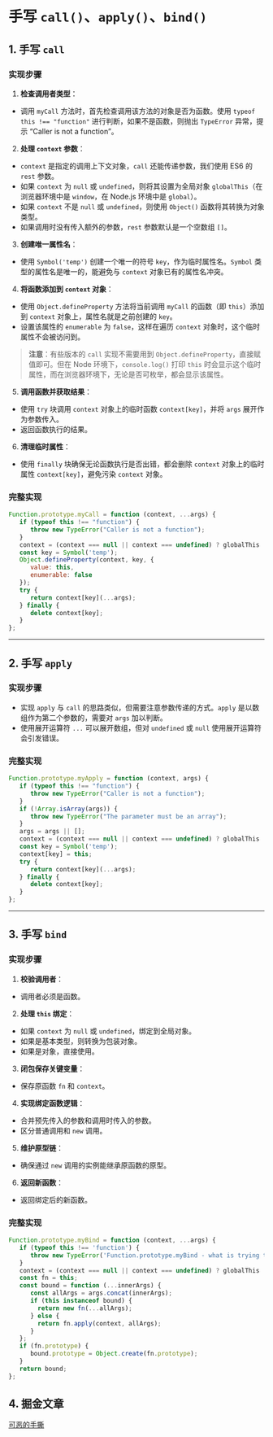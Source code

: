 # 手写 `call()`、`apply()`、`bind()`

## 1. 手写 `call`

### 实现步骤

1. **检查调用者类型**：
  - 调用 `myCall` 方法时，首先检查调用该方法的对象是否为函数。使用 `typeof this !== "function"` 进行判断，如果不是函数，则抛出 `TypeError` 异常，提示 “Caller is not a function”。

2. **处理 `context` 参数**：
  - `context` 是指定的调用上下文对象，`call` 还能传递参数，我们使用 ES6 的 `rest` 参数。
  - 如果 `context` 为 `null` 或 `undefined`，则将其设置为全局对象 `globalThis`（在浏览器环境中是 `window`，在 Node.js 环境中是 `global`）。
  - 如果 `context` 不是 `null` 或 `undefined`，则使用 `Object()` 函数将其转换为对象类型。
  - 如果调用时没有传入额外的参数，`rest` 参数默认是一个空数组 `[]`。

3. **创建唯一属性名**：
  - 使用 `Symbol('temp')` 创建一个唯一的符号 `key`，作为临时属性名。`Symbol` 类型的属性名是唯一的，能避免与 `context` 对象已有的属性名冲突。

4. **将函数添加到 `context` 对象**：
  - 使用 `Object.defineProperty` 方法将当前调用 `myCall` 的函数（即 `this`）添加到 `context` 对象上，属性名就是之前创建的 `key`。
  - 设置该属性的 `enumerable` 为 `false`，这样在遍历 `context` 对象时，这个临时属性不会被访问到。

  > **注意**：有些版本的 `call` 实现不需要用到 `Object.defineProperty`，直接赋值即可。但在 Node 环境下，`console.log()` 打印 `this` 时会显示这个临时属性，而在浏览器环境下，无论是否可枚举，都会显示该属性。

5. **调用函数并获取结果**：
  - 使用 `try` 块调用 `context` 对象上的临时函数 `context[key]`，并将 `args` 展开作为参数传入。
  - 返回函数执行的结果。

6. **清理临时属性**：
  - 使用 `finally` 块确保无论函数执行是否出错，都会删除 `context` 对象上的临时属性 `context[key]`，避免污染 `context` 对象。

### 完整实现

```javascript
Function.prototype.myCall = function (context, ...args) {
   if (typeof this !== "function") {
      throw new TypeError("Caller is not a function");
   }
   context = (context === null || context === undefined) ? globalThis : Object(context);
   const key = Symbol('temp');
   Object.defineProperty(context, key, {
      value: this,
      enumerable: false
   });
   try {
      return context[key](...args);
   } finally {
      delete context[key];
   }
};
```

---

## 2. 手写 `apply`

### 实现步骤

- 实现 `apply` 与 `call` 的思路类似，但需要注意参数传递的方式。`apply` 是以数组作为第二个参数的，需要对 `args` 加以判断。
- 使用展开运算符 `...` 可以展开数组，但对 `undefined` 或 `null` 使用展开运算符会引发错误。

### 完整实现

```javascript
Function.prototype.myApply = function (context, args) {
   if (typeof this !== "function") {
      throw new TypeError("Caller is not a function");
   }
   if (!Array.isArray(args)) {
      throw new TypeError("The parameter must be an array");
   }
   args = args || [];
   context = (context === null || context === undefined) ? globalThis : Object(context);
   const key = Symbol('temp');
   context[key] = this;
   try {
      return context[key](...args);
   } finally {
      delete context[key];
   }
};
```

---

## 3. 手写 `bind`

### 实现步骤

1. **校验调用者**：
  - 调用者必须是函数。

2. **处理 `this` 绑定**：
  - 如果 `context` 为 `null` 或 `undefined`，绑定到全局对象。
  - 如果是基本类型，则转换为包装对象。
  - 如果是对象，直接使用。

3. **闭包保存关键变量**：
  - 保存原函数 `fn` 和 `context`。

4. **实现绑定函数逻辑**：
  - 合并预先传入的参数和调用时传入的参数。
  - 区分普通调用和 `new` 调用。

5. **维护原型链**：
  - 确保通过 `new` 调用的实例能继承原函数的原型。

6. **返回新函数**：
  - 返回绑定后的新函数。

### 完整实现

```javascript
Function.prototype.myBind = function (context, ...args) {
   if (typeof this !== 'function') {
      throw new TypeError('Function.prototype.myBind - what is trying to be bound is not callable');
   }
   context = (context === null || context === undefined) ? globalThis : Object(context);
   const fn = this;
   const bound = function (...innerArgs) {
      const allArgs = args.concat(innerArgs);
      if (this instanceof bound) {
        return new fn(...allArgs);
      } else {
        return fn.apply(context, allArgs);
      }
   };
   if (fn.prototype) {
      bound.prototype = Object.create(fn.prototype);
   }
   return bound;
};
```

## 4. 掘金文章
[可恶的手撕](https://juejin.cn/post/7486394018156576794?searchId=202504191800037763C1B9448BAAA4401D)
<GiscusComment />
